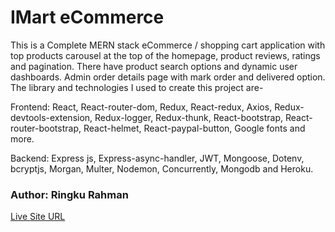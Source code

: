 # IMart eCommerce
This is a Complete MERN stack eCommerce / shopping cart application with top products carousel at the top of the homepage, product reviews, ratings and pagination. There have product search options and dynamic user dashboards. Admin order details page with mark order and delivered option. The library and technologies I used to create this project are-

Frontend: React, React-router-dom, Redux, React-redux, Axios, Redux-devtools-extension, Redux-logger, Redux-thunk, React-bootstrap, React-router-bootstrap, React-helmet, React-paypal-button, Google fonts and more.

Backend: Express js, Express-async-handler, JWT, Mongoose, Dotenv, bcryptjs, Morgan, Multer, Nodemon, Concurrently, Mongodb and Heroku.

### Author: Ringku Rahman
[Live Site URL](https://imartapp.herokuapp.com/)

